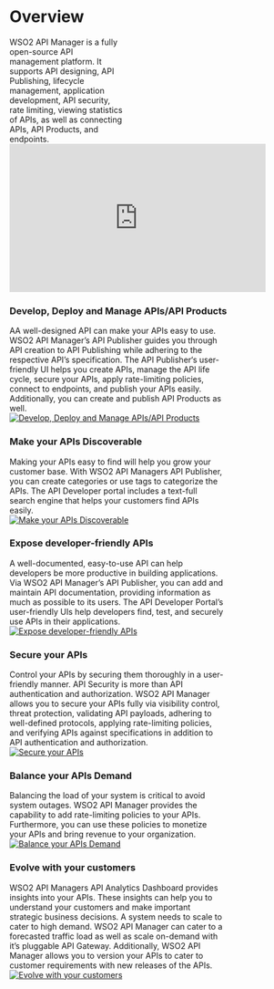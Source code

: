 # Overview

<div style="width: 100%; overflow: hidden;">
  
<div class="rightContentOverview" style="width:40% !important;"> WSO2 API Manager is a fully open-source API management platform. It supports API designing, API Publishing,  lifecycle management, application development, API security,  rate limiting, viewing statistics of APIs, as well as connecting APIs,  API Products, and endpoints.
  </div>
  
   <iframe width="450" height="260" src="https://www.youtube.com/embed/JejVjoaAc38" frameborder="0" allow="accelerometer; autoplay; clipboard-write; encrypted-media; gyroscope; picture-in-picture" allowfullscreen></iframe>
</div>



### Develop, Deploy and Manage APIs/API Products


<div style="width: 100%; overflow: hidden;">

<div class="leftContentOverview" style="width:75% !important;">AA well-designed API can make your APIs easy to use. WSO2 API Manager’s API Publisher guides you through API creation to API Publishing while adhering to the respective API’s specification. The API Publisher‘s user-friendly UI helps you create APIs, manage the API life cycle, secure your APIs, apply rate-limiting policies, connect to endpoints, and publish your APIs easily. Additionally, you can create and publish API Products as well.
  </div>
  
  <div class="rightImageOverview">
          <a href='{{base_path}}/assets/img/get_started/build.png'>
              <img src='{{base_path}}/assets/img/get_started/build.png' alt="Develop, Deploy and Manage APIs/API Products" />
          </a>
      </div>
</div>


### Make your APIs Discoverable

<div style="width: 100%; overflow: hidden;">

<div class="rightContentOverview" style="width:75% !important;">Making your APIs easy to find will help you grow your customer base. With WSO2 API Managers API Publisher, you can create categories or use tags to categorize the APIs. The API Developer portal includes a text-full search engine that helps your customers find APIs easily.
  </div>
  
  <div class="leftImageOverview">
          <a href='{{base_path}}/assets/img/get_started/find.png'>
              <img src='{{base_path}}/assets/img/get_started/find.png' alt="Make your APIs Discoverable" />
          </a>
      </div>
</div>


### Expose developer-friendly APIs

<div style="width: 100%; overflow: hidden;">

<div class="leftContentOverview" style="width:75% !important;">A well-documented, easy-to-use API can help developers be more productive in building applications. Via WSO2 API Manager’s API Publisher, you can add and maintain API documentation, providing information as much as possible to its users. The API Developer Portal’s user-friendly UIs help developers find, test, and securely use APIs in their applications. 
  </div>
  
  <div class="rightImageOverview">
          <a href='{{base_path}}/assets/img/get_started/portals.png'>
              <img src='{{base_path}}/assets/img/get_started/portals.png' alt="Expose developer-friendly APIs" />
          </a>
      </div>
</div>


### Secure your APIs

<div style="width: 100%; overflow: hidden;">

<div class="rightContentOverview" style="width:75% !important;">Control your APIs by securing them thoroughly in a user-friendly manner. API Security is more than API authentication and authorization. WSO2 API Manager allows you to secure your APIs fully via visibility control, threat protection, validating API payloads, adhering to well-defined protocols,  applying rate-limiting policies, and verifying APIs against specifications in addition to API authentication and authorization.
  </div>
  
  <div class="leftImageOverview">
          <a href='{{base_path}}/assets/img/get_started/security.png'>
              <img src='{{base_path}}/assets/img/get_started/security.png' alt="Secure your APIs" />
          </a>
      </div>
</div>


### Balance your APIs Demand

<div style="width: 100%; overflow: hidden;">

<div class="leftContentOverview" style="width:75% !important;">Balancing the load of your system is critical to avoid system outages. WSO2 API Manager provides the capability to add rate-limiting policies to your APIs. Furthermore, you can use these policies to monetize your APIs and bring revenue to your organization.  
  </div>
  
  <div class="rightImageOverview">
          <a href='{{base_path}}/assets/img/get_started/rate-limiting.png'>
              <img src='{{base_path}}/assets/img/get_started/rate-limiting.png' alt="Balance your APIs Demand" />
          </a>
      </div>
</div>


### Evolve with your customers

<div style="width: 100%; overflow: hidden;">

<div class="rightContentOverview" style="width:75% !important;">WSO2 API Managers API Analytics Dashboard provides insights into your APIs. These insights can help you to understand your customers and make important strategic business decisions.  A system needs to scale to cater to high demand. WSO2 API Manager can cater to a forecasted traffic load as well as scale on-demand with it’s pluggable API Gateway. Additionally,  WSO2 API Manager allows you to version your APIs to cater to customer requirements with new releases of the APIs.
  </div>
  
  <div class="leftImageOverview">
          <a href='{{base_path}}/assets/img/get_started/overview-analytics.png'>
              <img src='{{base_path}}/assets/img/get_started/overview-analytics.png' alt="Evolve with your customers" />
          </a>
      </div>
</div>